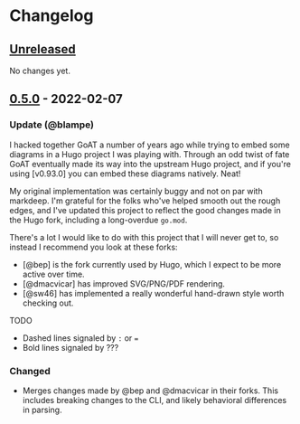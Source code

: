 # Changelog

## [Unreleased]

No changes yet.

## [0.5.0] - 2022-02-07

### Update (@blampe)

I hacked together GoAT a number of years ago while trying to embed some
diagrams in a Hugo project I was playing with. Through an odd twist of fate
GoAT eventually made its way into the upstream Hugo project, and if you're
using [v0.93.0] you can embed these diagrams natively. Neat!

My original implementation was certainly buggy and not on par with markdeep.
I'm grateful for the folks who've helped smooth out the rough edges, and I've
updated this project to reflect the good changes made in the Hugo fork,
including a long-overdue `go.mod`.

There's a lot I would like to do with this project that I will never get to, so
instead I recommend you look at these forks:
 * [@bep] is the fork currently used by Hugo, which I expect to be more active
   over time.
 * [@dmacvicar] has improved SVG/PNG/PDF rendering.
 * [@sw46] has implemented a really wonderful hand-drawn style worth checking
   out.

TODO
 - Dashed lines signaled by `:` or `=`
 - Bold lines signaled by ???

### Changed

* Merges changes made by @bep and @dmacvicar in their forks. This includes
  breaking changes to the CLI, and likely behavioral differences in parsing.


[Unreleased]: https://github.com/blampe/goat/compare/v0.5.0...HEAD
[0.5.0]: https://github.com/blampe/goat/compare/ce4b402c34941d7ef3468ae70b84e9b05e7563f3...v0.5.0
